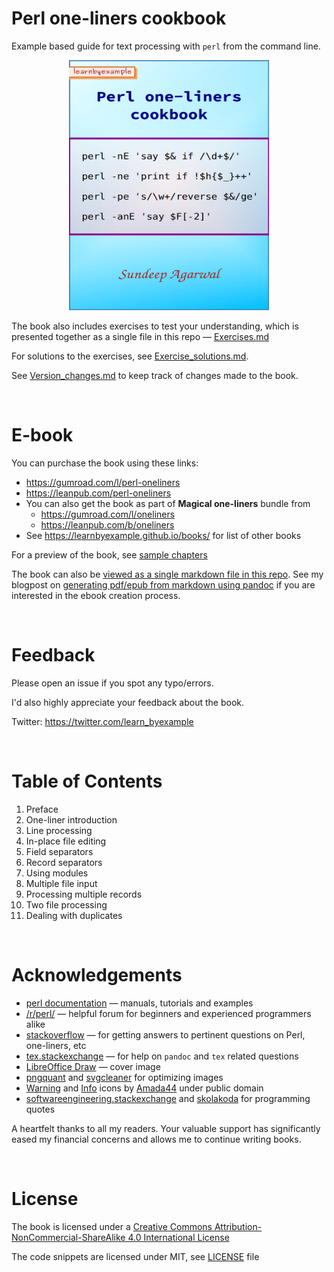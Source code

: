 # Perl one-liners cookbook

Example based guide for text processing with `perl` from the command line.

<p align="center">
    <img src="./images/perl_oneliners.png" width="320px" height="400px" />
</p>

The book also includes exercises to test your understanding, which is presented together as a single file in this repo — [Exercises.md](./exercises/Exercises.md)

For solutions to the exercises, see [Exercise_solutions.md](./exercises/Exercise_solutions.md).

See [Version_changes.md](./Version_changes.md) to keep track of changes made to the book.

<br>

# E-book

You can purchase the book using these links:

* https://gumroad.com/l/perl-oneliners
* https://leanpub.com/perl-oneliners
* You can also get the book as part of **Magical one-liners** bundle from
    * https://gumroad.com/l/oneliners
    * https://leanpub.com/b/oneliners
* See https://learnbyexample.github.io/books/ for list of other books

For a preview of the book, see [sample chapters](https://github.com/learnbyexample/learn_perl_oneliners/blob/main/sample_chapters/perl_oneliners_sample.pdf)

The book can also be [viewed as a single markdown file in this repo](./perl_oneliners.md). See my blogpost on [generating pdf/epub from markdown using pandoc](https://learnbyexample.github.io/customizing-pandoc/) if you are interested in the ebook creation process.

<br>

# Feedback

Please open an issue if you spot any typo/errors.

I'd also highly appreciate your feedback about the book.

Twitter: https://twitter.com/learn_byexample

<br>

# Table of Contents

1) Preface
2) One-liner introduction
3) Line processing
4) In-place file editing
5) Field separators
6) Record separators
7) Using modules
8) Multiple file input
9) Processing multiple records
10) Two file processing
11) Dealing with duplicates

<br>

# Acknowledgements

* [perl documentation](https://perldoc.perl.org/) — manuals, tutorials and examples
* [/r/perl/](https://www.reddit.com/r/perl/) — helpful forum for beginners and experienced programmers alike
* [stackoverflow](https://stackoverflow.com/) — for getting answers to pertinent questions on Perl, one-liners, etc
* [tex.stackexchange](https://tex.stackexchange.com/) — for help on `pandoc` and `tex` related questions
* [LibreOffice Draw](https://www.libreoffice.org/discover/draw/) — cover image
* [pngquant](https://pngquant.org/) and [svgcleaner](https://github.com/RazrFalcon/svgcleaner) for optimizing images
* [Warning](https://commons.wikimedia.org/wiki/File:Warning_icon.svg) and [Info](https://commons.wikimedia.org/wiki/File:Info_icon_002.svg) icons by [Amada44](https://commons.wikimedia.org/wiki/User:Amada44) under public domain
* [softwareengineering.stackexchange](https://softwareengineering.stackexchange.com/questions/39/whats-your-favourite-quote-about-programming) and [skolakoda](https://skolakoda.org/programming-quotes) for programming quotes

A heartfelt thanks to all my readers. Your valuable support has significantly eased my financial concerns and allows me to continue writing books.

<br>

# License

The book is licensed under a [Creative Commons Attribution-NonCommercial-ShareAlike 4.0 International License](https://creativecommons.org/licenses/by-nc-sa/4.0/)

The code snippets are licensed under MIT, see [LICENSE](./LICENSE) file

